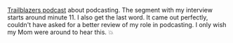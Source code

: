 <a href="https://www.stitcher.com/podcast/pacific-content/trailblazers-with-walter-isaacson">Trailblazers podcast</a> about podcasting. The segment with my interview starts around minute 11. I also get the last word. It came out perfectly, couldn't have asked for a better review of my role in podcasting. I only wish my Mom were around to hear this. :boom:
